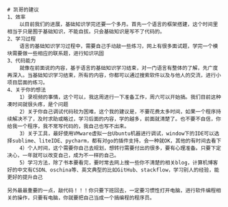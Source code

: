     # 凯哥的建议   
    1、效率
        以目前我们的进展，基础知识学完还要一个多月。首先一个语言的框架搭建，这个时间里相当于只是囿于基础知识，不能自拔。只会基础知识是写不了代码的。
    2、学习过程
        语言的基础知识学习过程中，需要自己手动敲一些练习，网上有很多面试题，学完一个模块需要做一些相应的联系题，进行知识巩固
    3、代码能力
        就像在前面说的内容，基于语言的基础知识学习结束，对一门语言有整体的了解，先广度再深入。当基础知识学习结束，所有的内容，你都可以通过搜索软件以及与他人的交流，进行小项目层面的练习。
    4、关于你的想法
        1）录视频的事情，这个可以，我这周进行一下准备工作，周六可以开始搞。我们目前这种凑时间就很头疼，是个问题
        2）关于你自己调试代码较为困难，这个我的建议是，不要花费太多时间，如果一个程序持续解决不了，及时求助或略过，学习后面的内容，学的越多，前面就清楚了。也不要不自信，你给我一个程序，我不常写代码的，我自己也写不出来。
        3）关于工具，最好使用VMware虚拟一台Ubuntu机器进行调试，window下的IDE可以选择sublime、liteIDE、pycharm，都有对go的插件支持，会一种就OK，其他的有时间去看下
        4）个人时间，这个需要你自己去规划，想转行需要付出的很多，要有心理准备。只要下定决心，一年就可以改变自己，成为不一样的自己。
        5）学习方法，除了书本要看完，要时常去网上搜一些你不清楚的相关blog，计算机博客好的中文有CSDN、oschina等、英文典型的比如GitHub、stackflow，学习别人的经验，能更好的提升自己

    另外最最重要的一点，敲代码！！！你只要下班回去，一定要习惯性打开电脑，进行软件编程相关的操作，只要有电脑，你就要把自己当成一个搞编程的程序员。